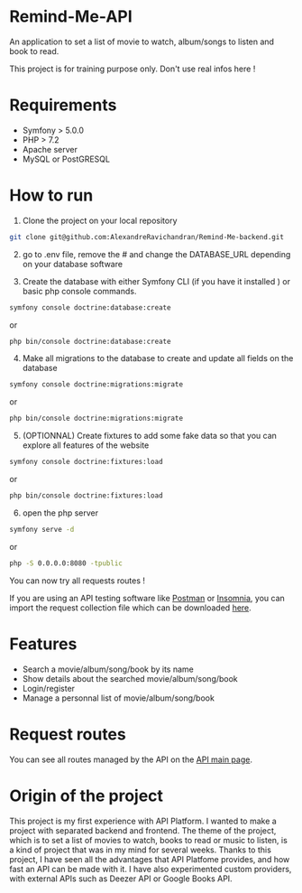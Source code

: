 # Remind-Me-API

An application to set a list of movie to watch, album/songs to listen and book to read.

This project is for training purpose only. Don't use real infos here !

# Requirements

<ul>
    <li>Symfony > 5.0.0</li>
    <li>PHP > 7.2</li>
    <li>Apache server</li>
    <li>MySQL or PostGRESQL</li>
</ul>

# How to run
1) Clone the project on your local repository

```bash
git clone git@github.com:AlexandreRavichandran/Remind-Me-backend.git
```
2) go to .env file, remove the # and change the DATABASE_URL depending on your database software

3) Create the database with either Symfony CLI (if you have it installed ) or basic php console commands.

```bash
symfony console doctrine:database:create
```
or
```bash
php bin/console doctrine:database:create
```

4) Make all migrations to the database to create and update all fields on the database

```bash
symfony console doctrine:migrations:migrate
```

or 

```bash
php bin/console doctrine:migrations:migrate
```

5) (OPTIONNAL) Create fixtures to add some fake data so that you can explore all features of the website

```bash
symfony console doctrine:fixtures:load
```

or

```bash
php bin/console doctrine:fixtures:load
```

6) open the php server

```bash
symfony serve -d
```

or

```bash
php -S 0.0.0.0:8080 -tpublic
```

You can now try all requests routes !

If you are using an API testing software like <a href="https://www.postman.com/">Postman</a> or <a href="https://insomnia.rest/">Insomnia</a>, you can import the request collection file which can be downloaded <a href="/docs/Api-Remind-Me.Request-Collection.json">here</a>.
# Features

<ul>
    <li>Search a movie/album/song/book by its name</li>
    <li>Show details about the searched movie/album/song/book</li>
    <li>Login/register</li>
    <li>Manage a personnal list of movie/album/song/book</li>
</ul>

# Request routes

You can see all routes managed by the API on the <a href="https://remind-me-api.herokuapp.com/">API main page</a>.
 

# Origin of the project
This project is my first experience with API Platform.
I wanted to make a project with separated backend and frontend. The theme of the project, which is to set a list of movies to watch, books to read or music to listen, is a kind of project that was in my mind for several weeks.
Thanks to this project, I have seen all the advantages that API Platfome provides, and how fast an API can be made with it. I have also experimented custom providers, with external APIs such as Deezer API or Google Books API.